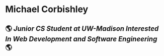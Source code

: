 # Michael Corbishley
## :earth_americas: *Junior CS Student at UW-Madison Interested In Web Development and Software Engineering* :earth_americas:
